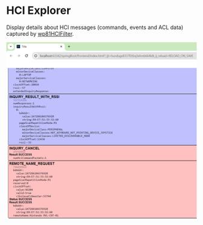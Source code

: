 # HCI Explorer
Display details about HCI messages (commands, events and ACL data) captured by [wp81HCIFilter](https://github.com/fredericGette/wp81HCIFilter).

![example](Capture01.PNG)